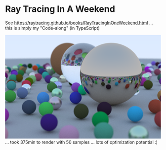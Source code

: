 # Ray Tracing In A Weekend

See <https://raytracing.github.io/books/RayTracingInOneWeekend.html> ... this is simply my "Code-along" (in TypeScript)

![Results](final-weekend.png)
... took 375min to render with 50 samples ... lots of optimization potential :)
